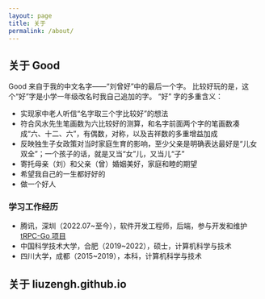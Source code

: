 ```yaml
---
layout: page
title: 关于
permalink: /about/
---
```


## 关于 Good

Good 来自于我的中文名字——“刘曾好”中的最后一个字。
比较好玩的是，这个“好”字是小学一年级改名时我自己追加的字。
“好” 字的多重含义：
- 实现家中老人听信“名字取三个字比较好”的想法
- 符合风水先生笔画数为六比较好的测算，和名字前面两个字的笔画数凑成“六、十二、六”，有偶数，对称，以及吉祥数的多重增益加成
- 反映独生子女政策对当时家庭生育的影响，至少父亲是明确表达最好是“儿女双全”；一个孩子的话，就是又当“女”儿，又当儿“子”
- 寄托母亲（刘）和父亲（曾）婚姻美好，家庭和睦的期望
- 希望我自己的一生都好好的
- 做一个好人

### 学习工作经历

- 腾讯，深圳（2022.07~至今），软件开发工程师，后端，参与开发和维护 [tRPC-Go 项目](https://github.com/trpc-group/trpc-go) 
- 中国科学技术大学，合肥（2019~2022），硕士，计算机科学与技术
- 四川大学，成都（2015~2019），本科，计算机科学与技术

## 关于 liuzengh.github.io


